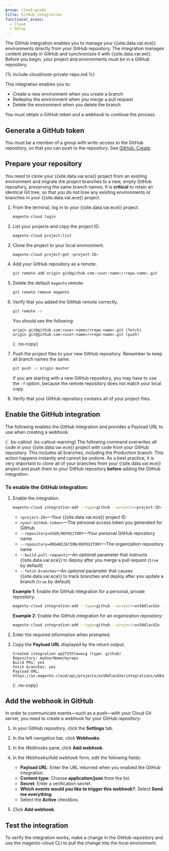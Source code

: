 ```yaml
---
group: cloud-guide
title: GitHub integration
functional_areas:
  - Cloud
  - Setup
---
```


The GitHub integration enables you to manage your {{site.data.var.ece}} environments directly from your GitHub repository. The integration manages content already in GitHub and synchronizes it with {{site.data.var.ee}}. Before you begin, your project and environments must be in a GitHub repository.

{% include cloud/note-private-repo.md %}

This integration enables you to:

-  Create a new environment when you create a branch
-  Redeploy the environment when you merge a pull request
-  Delete the environment when you delete the branch

You must obtain a GitHub token and a webhook to continue the process.

## Generate a GitHub token

You must be a member of a group with write-access to the GitHub repository, so that you can _push_ to the repository. See [GitHub: Create](https://help.github.com/articles/creating-a-personal-access-token-for-the-command-line/).

## Prepare your repository

You need to clone your {{site.data.var.ece}} project from an existing environment and migrate the project branches to a new, empty GitHub repository, preserving the same branch names. It is **critical** to retain an identical Git tree, so that you do not lose any existing environments or branches in your {{site.data.var.ece}} project.

1.  From the terminal, log in to your {{site.data.var.ece}} project.

    ```bash
    magento-cloud login
    ```

1.  List your projects and copy the project ID.

    ```bash
    magento-cloud project:list
    ```

1.  Clone the project to your local environment.

    ```bash
    magento-cloud project:get <project-ID>
    ```

1.  Add your GitHub repository as a remote.

    ```bash
    git remote add origin git@github.com:<user-name>/<repo-name>.git
    ```

1.  Delete the default `magento` remote.

    ```bash
    git remote remove magento
    ```

1.  Verify that you added the GitHub remote correctly.

    ```bash
    git remote -v
    ```

    You should see the following:

    ```terminal
    origin git@github.com:<user-name>/<repo-name>.git (fetch)
    origin git@github.com:<user-name>/<repo-name>.git (push)
    ```
    {: .no-copy}

1.  Push the project files to your new GitHub repository. Remember to keep all branch names the same.

    ```bash
    git push -u origin master
    ```

    If you are starting with a new GitHub repository, you may have to use the `-f` option, because the remote repository does not match your local copy.

1.  Verify that your GitHub repository contains all of your project files.

## Enable the GitHub integration

The following enables the GitHub integration and provides a Payload URL to use when creating a webhook.

{: .bs-callout .bs-callout-warning}
The following command overwrites _all_ code in your {{site.data.var.ece}} project with code from your GitHub repository. This includes all branches, including the Production branch. This action happens instantly and cannot be undone. As a best practice, it is very important to clone all of your branches from your {{site.data.var.ece}} project and push them to your GitHub repository **before** adding the GitHub integration.

### To enable the GitHub integration:

1.  Enable the integration.

    ```bash
    magento-cloud integration:add --type=github --project=<project-ID> --token=<your-GitHub-token> {--repository=USER/REPOSITORY | --repository=ORGANIZATION/REPOSITORY} [--build-pull-requests={true|false} --fetch-branches={true|false}
    ```

    -   `<project-ID>`—Your {{site.data.var.ece}} project ID
    -   `<your-GitHub-token>`—The personal access token you generated for GitHub
    -   `--repository=USER/REPOSITORY`—Your personal GitHub repository name
    -   `--repository=ORGANIZATION/REPOSITORY`—The organization repository name
    -   `--build-pull-requests`—An _optional_ parameter that instructs {{site.data.var.ece}} to deploy after you merge a pull request (`true` by default)
    -   `--fetch-branches`—An _optional_ parameter that causes {{site.data.var.ece}} to track branches and deploy after you update a branch (`true` by default)

    **Example 1**: Enable the GitHub integration for a personal, private repository:

    ```bash
    magento-cloud integration:add --type=github --project=ov58dlacU2e --token=<token> --repository=myUserName/myrepo
    ```

    **Example 2**: Enable the GitHub integration for an organization repository:

    ```bash
    magento-cloud integration:add --type=github --project=ov58dlacU2e --token=<token> --repository=Magento/teamrepo
    ```

1.  Enter the required information when prompted.

1.  Copy the **Payload URL** displayed by the return output.

    ```terminal
    Created integration wp2f2thlmxwcg (type: github)
    Repository: myUserName/myrepo
    Build PRs: yes
    Fetch branches: yes
    Payload URL: https://us.magento.cloud/api/projects/ov58dlacU2e/integrations/wO8a0eoamxwcg/hook
    ```
    {: .no-copy}

## Add the webhook in GitHub

In order to communicate events—such as a push—with your Cloud Git server, you need to create a webhook for your GitHub repository:

1.  In your GitHub repository, click the **Settings** tab.

1.  In the left navigation bar, click **Webhooks**.

1.  In the _Webhooks_ pane, click **Add webhook**.

1.  In the _Webhooks/Add webhook_ form, edit the following fields:

    -  **Payload URL**: Enter the URL returned when you enabled the GitHub integration.
    -  **Content type**: Choose **application/json** from the list.
    -  **Secret**: Enter a verification secret.
    -  **Which events would you like to trigger this webhook?**: Select **Send me everything**.
    -  Select the **Active** checkbox.

1.  Click **Add webhook**.

## Test the integration

To verify the integration works, make a change in the GitHub repository and use the magento-cloud CLI to pull the change into the local environment.
